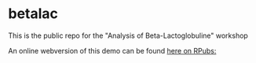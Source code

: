 # betalac
This is the public repo for the "Analysis of Beta-Lactoglobuline" workshop

An online webversion of this demo can be found [here on RPubs:](https://rpubs.com/maddocent/betalac)